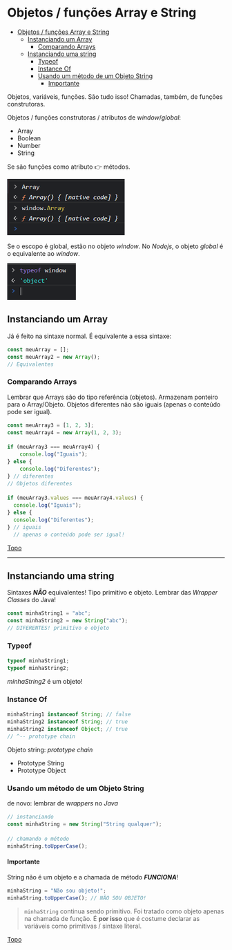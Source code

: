 # Objetos / funções Array e String

- [Objetos / funções Array e String](#objetos--funções-array-e-string)
  - [Instanciando um Array](#instanciando-um-array)
    - [Comparando Arrays](#comparando-arrays)
  - [Instanciando uma string](#instanciando-uma-string)
    - [Typeof](#typeof)
    - [Instance Of](#instance-of)
    - [Usando um método de um Objeto String](#usando-um-método-de-um-objeto-string)
      - [Importante](#importante)

Objetos, variáveis, funções. São tudo isso!
Chamadas, também, de funções construtoras.

Objetos / funções construtoras / atributos de *window*/*global*:

- Array
- Boolean
- Number
- String

Se são funções como atributo 👉 métodos.

![](../prints/2023-03-17-11-45-09.png)

Se o escopo é global, estão no objeto *window*. No *Nodejs*, o objeto *global* é o equivalente ao *window*.

![](../prints/2023-03-17-11-47-33.png)

## Instanciando um Array

Já é feito na sintaxe normal. É equivalente a essa sintaxe:

```js
const meuArray = [];
const meuArray2 = new Array();
// Equivalentes
```

### Comparando Arrays

Lembrar que Arrays são do tipo referência (objetos). Armazenam ponteiro para o Array/Objeto. Objetos diferentes não são iguais (apenas o conteúdo pode ser igual).

```js
const meuArray3 = [1, 2, 3];
const meuArray4 = new Array(1, 2, 3);

if (meuArray3 === meuArray4) {
    console.log("Iguais");
} else {
    console.log("Diferentes");
} // diferentes
// Objetos diferentes

if (meuArray3.values === meuArray4.values) {
  console.log("Iguais");
} else {
  console.log("Diferentes");
} // iguais
  // apenas o conteúdo pode ser igual!
```

[Topo](#objetos--funções-array-e-string)

---

## Instanciando uma string

Sintaxes ***NÃO*** equivalentes! Tipo primitivo e objeto. Lembrar das *Wrapper Classes* do Java!

```js
const minhaString1 = "abc";
const minhaString2 = new String("abc");
// DIFERENTES! primitivo e objeto
```

### Typeof

```js
typeof minhaString1;
typeof minhaString2;
```

*minhaString2* é um objeto!

### Instance Of

```js
minhaString1 instanceof String; // false
minhaString2 instanceof String; // true
minhaString2 instanceof Object; // true
// ^-- prototype chain
```

Objeto string: *prototype chain*
- Prototype String
- Prototype Object

### Usando um método de um Objeto String

de novo: lembrar de *wrappers* no *Java*

```js
// instanciando
const minhaString = new String("String qualquer");

// chamando o método
minhaString.toUpperCase();
```

#### Importante

String não é um objeto e a chamada de método ***FUNCIONA***!

```js
minhaString = "Não sou objeto!";
minhaString.toUpperCase(); // NÃO SOU OBJETO!
```

> `minhaString` continua sendo primitivo. Foi tratado como objeto apenas na chamada de função. É **por isso** que é costume declarar as variáveis como primitivas / sintaxe literal.

[Topo](#objetos--funções-array-e-string)

